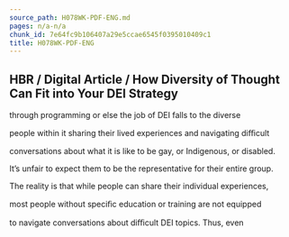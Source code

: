 ```yaml
---
source_path: H078WK-PDF-ENG.md
pages: n/a-n/a
chunk_id: 7e64fc9b106407a29e5ccae6545f0395010409c1
title: H078WK-PDF-ENG
---
```

## HBR / Digital Article / How Diversity of Thought Can Fit into Your DEI Strategy

through programming or else the job of DEI falls to the diverse

people within it sharing their lived experiences and navigating diﬃcult

conversations about what it is like to be gay, or Indigenous, or disabled.

It’s unfair to expect them to be the representative for their entire group.

The reality is that while people can share their individual experiences,

most people without speciﬁc education or training are not equipped

to navigate conversations about diﬃcult DEI topics. Thus, even
